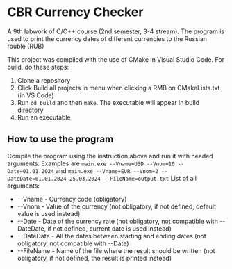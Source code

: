 # CBR Currency Checker
A 9th labwork of C/C++ course (2nd semester, 3-4 stream).
The program is used to print the currency dates of different currencies to the Russian rouble (RUB)

This project was compiled with the use of CMake in Visual Studio Code. For build, do these steps:
1. Clone a repository
2. Click Build all projects in menu when clicking a RMB on CMakeLists.txt (in VS Code)
3. Run `cd build` and then `make`. The executable will appear in build directory
4. Run an executable

## How to use the program
Compile the program using the instruction above and run it with needed arguments.
Examples are `main.exe --Vname=USD --Vnom=10 --Date=01.01.2024` and `main.exe --Vname=EUR --Vnom=2 --DateDate=01.01.2024-25.03.2024 --FileName=output.txt`
List of all arguments:
- --Vname - Currency code (obligatory)
- --Vnom - Value of the currency (not obligatory, if not defined, default value is used instead)
- --Date - Date of the currency rate (not obligatory, not compatible with --DateDate, if not defined, current date is used instead)
- --DateDate - All the dates between starting and ending dates (not obligatory, not compatible with --Date)
- --FileName - Name of the file where the result should be written (not obligatory, if not defined, the result is printed instead)
